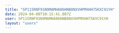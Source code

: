 ```yaml
---
title: "SP115RNF91N9MAMHA06HNB8NXVHPMXHH75KXC91YH"
date: 2024-04-08T10:15:41.887Z
user: SP115RNF91N9MAMHA06HNB8NXVHPMXHH75KXC91YH
layout: "users"
---
```

    